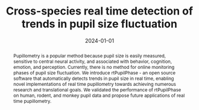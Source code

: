 ---
title: "Cross-species real time detection of trends in pupil size fluctuation"
date: 2024-01-01
authors_string: Sharif Kronemer, Victoria Gobo, Catherine Walsh, Joshua Teves, Diana Burk, Somayeh Shahsavarani, Javier Gonzalez-Castillo, Peter Bandettini
authors:
   - Sharif Kronemer
   - Victoria Gobo
   - Catherine Walsh
   - Joshua Teves
   - Diana Burk
   - Somayeh Shahsavarani
   - Javier Gonzalez-Castillo
   - Peter Bandettini
author_ids:
   - sharif_kronemer
   - victoria_gobo
   - catherine_walsh
   - joshua_teves
   - bahar_shahsavarani
   - javier_gonzalez-castillo
   - peter_bandettini
journal: 'BioRxiv'
volume: 
issue: 
pages: 
book_title: ''
publisher: ''
abstract: "<p>Pupillometry is a popular method because pupil size is easily measured, sensitive to central neural activity, and associated with behavior, cognition, emotion, and perception. Currently, there is no method for online monitoring phases of pupil size fluctuation. We introduce rtPupilPhase - an open source software that automatically detects trends in pupil size in real time, enabling novel implementations of real time pupillometry towards achieving numerous research and translational goals. We validated the performance of rtPupilPhase on human, rodent, and monkey pupil data and propose future applications of real time pupillometry.</p>"
project_id: consciousness
paper_url: https://www.biorxiv.org/content/10.1101/2024.02.12.579393v1
doi: https://doi.org/10.1101/2024.02.12.579393
data_loc: 'https://github.com/nimh-sfim/rtPupilPhase'
code_loc: 'https://github.com/nimh-sfim/rtPupilPhase'
file: '/assets/publications//assets/publications/'
file_name: '/assets/publications/'
type: journal_article
pub_str: ' (2024) BioRxiv '
layout: publication 
---